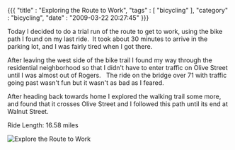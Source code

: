 {{{ "title" : "Exploring the Route to Work", "tags" : [ "bicycling" ], "category" : "bicycling", "date" : "2009-03-22 20:27:45" }}}

Today I decided to do a trial run of the route to get to work, using the bike path I found on my last ride.  It took about 30 minutes to arrive in the parking lot, and I was fairly tired when I got there.

After leaving the west side of the bike trail I found my way through the residential neighborhood so that I didn't have to enter traffic on Olive Street until I was almost out of Rogers.   The ride on the bridge over 71 with traffic going past wasn't fun but it wasn't as bad as I feared.

After heading back towards home I explored the walking trail some more, and found that it crosses Olive Street and I followed this path until its end at Walnut Street.

Ride Length: 16.58 miles

![Explore the Route to Work](https://s3.amazonaws.com/mark-ott-info/2009/05/03-22-2009tpomb.jpg)
